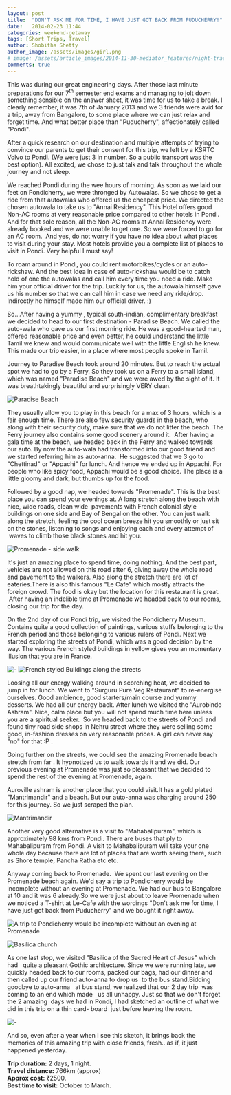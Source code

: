 ```yaml
---
layout: post
title:  "DON'T ASK ME FOR TIME, I HAVE JUST GOT BACK FROM PUDUCHERRY!"
date:   2014-02-23 11:44
categories: weekend-getaway
tags: [Short Trips, Travel]
author: Shobitha Shetty
author_image: /assets/images/girl.png
# image: /assets/article_images/2014-11-30-mediator_features/night-track.jpg
comments: true
---
```



This was during our great engineering days. After those last minute preparations for our 7<sup>th</sup> semester end exams and managing to jolt down something sensible on the answer sheet, it was time for us to take a break. I clearly remember, it was 7th of January 2013 and we 3 friends were avid for a trip, away from Bangalore, to some place where we can just relax and forget time. And what better place than "Puducherry", affectionately called "Pondi".

After a quick research on our destination and multiple attempts of trying to convince our parents to get their consent for this trip, we left by a KSRTC Volvo to Pondi. (We were just 3 in number. So a public transport was the best option). All excited, we chose to just talk and talk throughout the whole journey and not sleep.

We reached Pondi during the wee hours of morning. As soon as we laid our feet on Pondicherry, we were thronged by Autowalas. So we chose to get a ride from that autowalas who offered us the cheapest price. We directed the chosen autowala to take us to "Annai Residency". This Hotel offers good Non-AC rooms at very reasonable price compared to other hotels in Pondi. And for that sole reason, all the Non-AC rooms at Annai Residency were already booked and we were unable to get one. So we were forced to go for an AC room.  And yes, do not worry if you have no idea about what places to visit during your stay. Most hotels provide you a complete list of places to visit in Pondi. Very helpful I must say!

To roam around in Pondi, you could rent motorbikes/cycles or an auto-rickshaw. And the best idea in case of auto-rickshaw would be to catch hold of one the autowalas and call him every time you need a ride. Make him your official driver for the trip. Luckily for us, the autowala himself gave us his number so that we can call him in case we need any ride/drop. Indirectly he himself made him our official driver. :)

So...After having a yummy , typical south-indian, complimentary breakfast we decided to head to our first destination - Paradise Beach. We called the auto-wala who gave us our first morning ride. He was a good-hearted man, offered reasonable price and even better, he could understand the little Tamil we knew and would communicate well with the little English he knew. This made our trip easier, in a place where most people spoke in Tamil.

Journey to Paradise Beach took around 20 minutes. But to reach the actual spot we had to go by a Ferry. So they took us on a Ferry to a small island, which was named "Paradise Beach" and we were awed by the sight of it. It was breathtakingly beautiful and surprisingly VERY clean.

![Paradise Beach](http://sancharaa.files.wordpress.com/2014/02/dsc04829.jpg)

They usually allow you to play in this beach for a max of 3 hours, which is a fair enough time. There are also few security guards in the beach, who along with their security duty, make sure that we do not litter the beach. The Ferry journey also contains some good scenery around it.  After having a gala time at the beach, we headed back in the Ferry and walked towards our auto. By now the auto-wala had transformed into our good friend and we started referring him as auto-anna.  He suggested that we 3 go to "Chettinad" or "Appachi" for lunch. And hence we ended up in Appachi. For people who like spicy food, Appachi would be a good choice. The place is a little gloomy and dark, but thumbs up for the food.

Followed by a good nap, we headed towards "Promenade". This is the best place you can spend your evenings at. A long stretch along the beach with nice, wide roads, clean wide  pavements with French colonial style buildings on one side and Bay of Bengal on the other. You can just walk along the stretch, feeling the cool ocean breeze hit you smoothly or just sit on the stones, listening to songs and enjoying each and every attempt of  waves to climb those black stones and hit you.

![Promenade - side walk](http://sancharaa.files.wordpress.com/2014/02/dsc05396.jpg)

It's just an amazing place to spend time, doing nothing. And the best part, vehicles are not allowed on this road after 6, giving away the whole road and pavement to the walkers. Also along the stretch there are lot of eateries.There is also this famous "Le Cafe" which mostly attracts the foreign crowd. The food is okay but the location for this restaurant is great.  After having an indelible time at Promenade we headed back to our rooms, closing our trip for the day.

On the 2nd day of our Pondi trip, we visited the Pondicherry Museum. Contains quite a good collection of paintings, various stuffs belonging to the French period and those belonging to various rulers of Pondi. Next we started exploring the streets of Pondi, which was a good decision by the way. The various French styled buildings in yellow gives you an momentary illusion that you are in France.

![-](http://sancharaa.files.wordpress.com/2014/02/dsc05096.jpg)
![French styled Buildings along the streets](http://sancharaa.files.wordpress.com/2014/02/dsc04994.jpg)

Loosing all our energy walking around in scorching heat, we decided to jump in for lunch. We went to "Surguru Pure Veg Restaurant" to re-energise ourselves. Good ambience, good starters/main course and yummy desserts. We had all our energy back. After lunch we visited the "Aurobindo Ashram". Nice, calm place but you will not spend much time here unless you are a spiritual seeker.  So we headed back to the streets of Pondi and found tiny road side shops in Nehru street where they were selling some good, in-fashion dresses on very reasonable prices. A girl can never say "no" for that :P .

Going further on the streets, we could see the amazing Promenade beach stretch from far . It hypnotized us to walk towards it and we did. Our previous evening at Promenade was just so pleasant that we decided to spend the rest of the evening at Promenade, again.

Auroville ashram is another place that you could visit.It has a gold plated "Mantrimandir" and a beach. But our auto-anna was charging around 250 for this journey. So we just scraped the plan.

![Mantrimandir](http://sancharaa.files.wordpress.com/2014/02/dsc01517.jpg)

Another very good alternative is a visit to "Mahabalipuram", which is approximately 98 kms from Pondi. There are buses that ply to Mahabalipuram from Pondi. A visit to Mahabalipuram will take your one whole day because there are lot of places that are worth seeing there, such as Shore temple, Pancha Ratha etc etc.


Anyway coming back to Promenade.  We spent our last evening on the Promenade beach again. We'd say a trip to Pondicherry would be incomplete without an evening at Promenade. We had our bus to Bangalore at 10 and it was 6 already.So we were just about to leave Promenade when we noticed a T-shirt at Le-Cafe with the wordings "Don't ask me for time, I have just got back from Puducherry" and we bought it right away.

![A trip to Pondicherry would be incomplete without an evening at Promenade](http://sancharaa.files.wordpress.com/2014/02/dsc05415-2.jpg)

![Basilica church](http://sancharaa.files.wordpress.com/2014/02/dsc05172.jpg)

As one last stop, we visited "Basilica of the Sacred Heart of Jesus" which had   quite a pleasant Gothic architecture. Since we were running late, we quickly headed back to our rooms, packed our bags, had our dinner and then called up our friend auto-anna to drop us  to the bus stand.Bidding goodbye to auto-anna   at bus stand, we realized that our 2 day trip  was coming to an end which made   us all unhappy. Just so that we don't forget the 2 amazing  days we had in Pondi, I had sketched an outline of what we did in this trip on a thin card- board  just before leaving the room.

![-](http://sancharaa.files.wordpress.com/2014/02/dsc05238.jpg)

And so, even after a year when I see this sketch, it brings back the memories of this amazing trip with close friends, fresh.. as if, it just happened yesterday.

**Trip duration:** 2 days, 1 night.  
**Travel distance:**  766km (approx)  
**Approx cost:**  ₹2500.  
**Best time to visit:**  October to March.
